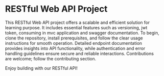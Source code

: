 # RESTful Web API Project
This RESTful Web API project offers a scalable and efficient solution for learning purpose. It includes essential features such as versioning, jwt token, consuming in mvc application and swagger documentation. To begin, clone the repository, install prerequisites, and follow the clear usage instructions for smooth operation. Detailed endpoint documentation provides insights into API functionality, while authentication and error handling guidelines ensure secure and reliable interactions. Contributions are welcome; follow the contributing section. 

Enjoy building with our RESTful API!
